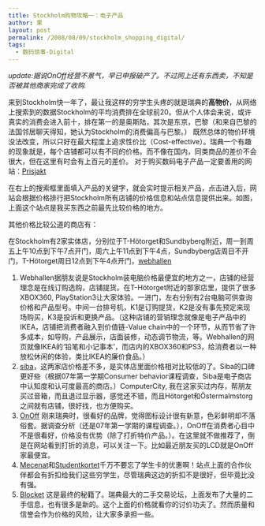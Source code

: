 ```yaml
---
title: Stockholm购物攻略一：电子产品
author: 果
layout: post
permalink: /2008/08/09/stockholm_shopping_digital/
tags:
  - 数码琐事-Digital
---
```

*update:据说OnOff经营不景气，早已申报破产了。不过网上还有东西卖，不知是否被其他商家完成了收购.*

来到Stockholm快一年了，最让我这样的穷学生头疼的就是瑞典的**高物价**，从网络上搜索到的数据Stockholm的平均消费排在全球前20。但从个人体会来说，或许真实的消费会进入前十，排在第一的是奥斯陆，其次是东京，巴黎（和来自巴黎的法国邻居聊天得知，她认为Stockholm的消费偏高与巴黎。）
既然总体的物价环境没法改变，所以只好在最大程度上追求性价比（Cost-effective）。瑞典一个有趣的现象就是，每个店铺都可以有不同的价格。而不像在国内，同类商品的差价不会很大，但在这里有时会有上百元的差价。
对于购买数码电子产品一定要善用的网站：[Prisjakt](http://prisjakt.nu/)

在右上的搜索框里面填入产品的关键字，就会实时提示相关产品，点击进入后，网站会根据价格排行把Stockholm所有店铺的价格信息和站点信息提供出来。如图，上面这个站点是我买东西之前最先比较价格的地方。

其他价格比较公道的商店有：

在Stockholm有2家实体店，分别位于T-Hötorget和Sundbyberg附近，周一到周五上午10点到下午7点开门，周六上午11点到下午4点，Sundbyberg店周日不开门，T-Hötorget周日12点到下午4点开门，[webhallen](http://www.webhallen.com)

1. Webhallen据朋友说是Stockholm装电脑价格最便宜的地方之一，店铺的经营理念是在线订购选购，店铺提货。在T-Hötorget附近的那家店里，提供了很多XBOX360, PlayStation3让大家体验。一进门，左右分别有2台电脑可供查询价格和产品型号。中间一台排号机，K1是订购提货，K2是没有事先预定来现场购买，K3是投诉和更换产品。（这种店铺的营销理念就像是电子产品中的IKEA，店铺把消费者融入到价值链-Value chain中的一个环节，从而节省了许多成本，如导购，产品展示，店面装修，动态调节物流，等。Webhallen的网页就像IKEA的‘铅笔和小记事本’，而店内的XBOX360和PS3，给消费者以一种放松休闲的体验，类比IKEA的廉价食品。）
2. [siba](http://www.siba.se/)，这两家店价格差不多，是实体店里面价格相对比较低的了。Siba的口碑更好些（根据07年第一学期Consumer behavior课程调查，Siba是电子商店中认知度和认可度最高的商店。）ComputerCity, 我在这家买过内存，帮朋友买过音箱，而且退过显示器，感觉还不错，而且Hötorget和Östermalmstorg之间就有店铺，很好找，也方便购买。
3. [OnOff](http://www.onoff.com/) 刚来瑞典时，很看好的品牌，觉得图标设计很有新意，色彩鲜明却不落俗套。据调查分析（还是07年第一学期的课程调查。），OnOff在消费者心目中不是很看好，价格没有优势（除了打折特价产品。）。在这里就不做推荐了，倒是在网站看到打折的消息，可以关注一下。比如最近朋友买的LCD就是OnOff家最便宜。
4. [Mecenat](http://www.mecenat.se/)和[Studentkortet](http://www.studentkortet.se/)千万不要忘了学生卡的优惠啊！站点上面的合作伙伴都会有折扣给我们这些穷学生，尽管瑞典这边的折扣不是很好，但毕竟比没有强。
5. [Blocket](http://www.blocket.se/) 这是最终的秘籍了。瑞典最大的二手交易论坛，上面发布了大量的二手信息，也有很多是新的。这个上面的价格就看你的讨价功夫了。然而质量和信誉会作为价格的风险，让大家多承担一些。